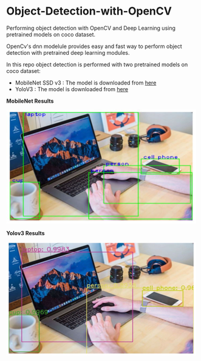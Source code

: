 # Object-Detection-with-OpenCV

Performing object detection with OpenCV and Deep Learning using pretrained models on coco dataset.

OpenCv's dnn modelule provides easy and fast way to perform object detection with pretrained deep learning modules.

In this repo object detection is performed with two pretrained models on coco dataset:

- MobileNet SSD v3 : The model is downloaded from [here](https://github.com/opencv/opencv/wiki/TensorFlow-Object-Detection-API)
- YoloV3 : The model is downloaded from [here](https://pjreddie.com/darknet/yolo/)


**MobileNet Results**  

<img src="https://github.com/abyanjan/Object-Detection-with-OpenCV/blob/master/MobileNet_results.jpg" width="500" height="300"> 



**Yolov3 Results**  

<img src="https://github.com/abyanjan/Object-Detection-with-OpenCV/blob/master/Yolov3_results.jpg" width="500" height="300"> 


